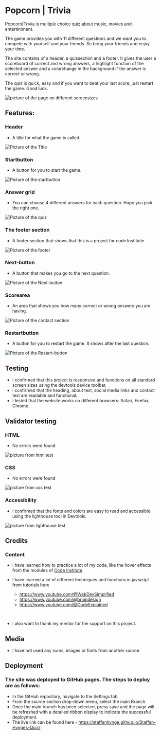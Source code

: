 # Popcorn | Trivia 

Popcorn|Trivia is multiple choice quiz about music, movies and entertintment.

The game provides you with 11 different questions and we want you to compete with yourself and your friends. 
So bring your friends and enjoy your time. <br>

The site contains of a header, a quizsection and a footer. 
It gives the user a scoreboard of correct and wrong answers, a highlight function of the selected answer and a colorchange in the background if the answer is correct or wrong. 

The quiz is quick, easy and if you want to beat your last score, just restart the game. 
Good luck.

<img src="images/Screens.png" alt="picture of the page on different screensizes">

## Features: 

### Header
* A title for what the game is called.

<img src="images/Header.png" alt="Picture of the Title">

### Startbutton
* A button for you to start the game. 

<img src="images/start.png" alt="Picture of the startbutton">

### Answer grid
* You can choose 4 different answers for each question. Hope you pick the right one. 

<img src="images/Quizcontainer.png" alt="Picture of the quiz">

### The footer section
* A footer section that shows that this is a project for code Institiute

<img src="images/footer.png" alt="Picture of the footer">

### Next-button
* A button that makes you go to the next question.

<img src="images/Next.png" alt="Picture of the Next-button">

### Scorearea 
* An area that shows you how many correct or wrong answers you are having.

<img src="images/score.png" alt="Picture of the contact section">

### Restartbutton 
* A button for you to restart the game. It shows after the last question.

<img src="images/Restart.png" alt="Picture of the Restart-button">

## Testing
* I confirmed that this project is responsive and functions on all standard screen sizes using the devtools device toolbar.
* I confirmed that the heading, about text, social media links and contact text are readable and functional.
* I tested that the website works on different browsers: Safari, Firefox, Chrome.

## Validator testing
### HTML 
* No errors were found 

<img src="images/htmlcheck.png" alt="picture from html test">

### CSS
* No errors were found 
<img src="images/csscheck.png" alt="picture from css test">

### Accessibility
* I confirmed that the fonts and colors are easy to read and accessible using the lighthouse tool in Devtools.

<img src="images/Lighthouse.png" alt="picture from lighthouse test">

## Credits

### Content
* I have learned how to practice a lot of my code, like the hover effects from the modules of [Code Institute](https://codeinstitute.net/)

* I have learned a lot of different techniques and functions in javscript from tutorials here
    * https://www.youtube.com/@WebDevSimplified
    * https://www.youtube.com/@briandesign
    * https://www.youtube.com/@CodeExplained
<br>

* I also want to thank my mentor for the support on this project.

## Media

* I have not used any icons, images or fonts from another source. 

## Deployment
### The site was deployed to GitHub pages. The steps to deploy are as follows:
 * In the GitHub repository, navigate to the Settings tab  
 * From the source section drop-down menu, select the main Branch
 * Once the main branch has been selected, press save and the page will be refreshed with a detailed ribbon display to indicate the successful deployment.
 * The live link can be found here -  https://staffanhynge.github.io/Staffan-Hynges-Quiz/

